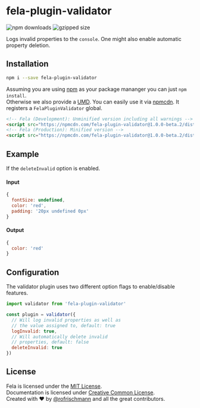 # fela-plugin-validator


<img alt="npm downloads" src="https://img.shields.io/npm/dm/fela-plugin-validator.svg">
<img alt="gzipped size" src="https://img.shields.io/badge/gzipped-0.57kb-brightgreen.svg">

Logs invalid properties to the `console`. One might also enable automatic property deletion.

## Installation
```sh
npm i --save fela-plugin-validator
```
Assuming you are using [npm](https://www.npmjs.com) as your package mananger you can just `npm install`.<br>
Otherwise we also provide a [UMD](https://github.com/umdjs/umd). You can easily use it via [npmcdn](https://npmcdn.com/). It registers a `FelaPluginValidator` global.
```HTML
<!-- Fela (Development): Unminified version including all warnings -->
<script src="https://npmcdn.com/fela-plugin-validator@1.0.0-beta.2/dist/fela-plugin-validator.js"></script>
<!-- Fela (Production): Minified version -->
<script src="https://npmcdn.com/fela-plugin-validator@1.0.0-beta.2/dist/fela-plugin-validator.min.js"></script>
```

## Example
If the `deleteInvalid` option is enabled.

#### Input
```javascript
{
  fontSize: undefined,
  color: 'red',
  padding: '20px undefined 0px'
}
```

#### Output
```javascript
{
  color: 'red'
}
```

## Configuration
The validator plugin uses two different option flags to enable/disable features.

```javascript
import validator from 'fela-plugin-validator'

const plugin = validator({
  // Will log invalid properties as well as
  // the value assigned to, default: true
  logInvalid: true,
  // Will automatically delete invalid
  // properties, default: false
  deleteInvalid: true
})
```


## License
Fela is licensed under the [MIT License](http://opensource.org/licenses/MIT).<br>
Documentation is licensed under [Creative Common License](http://creativecommons.org/licenses/by/4.0/).<br>
Created with ♥ by [@rofrischmann](http://rofrischmann.de) and all the great contributors.
